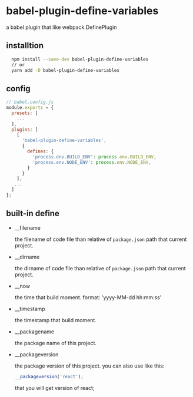 # babel-plugin-define-variables
a babel plugin that like webpack.DefinePlugin

## installtion

```bash
  npm install --save-dev babel-plugin-define-variables
  // or 
  yarn add -D babel-plugin-define-variables
```

## config


```js
// babel.config.js
module.exports = {
  presets: [
    ...
  ],
  plugins: [
    [
      'babel-plugin-define-variables',
      {
        defines: {
          'process.env.BUILD_ENV': process.env.BUILD_ENV,
          'process.env.NODE_ENV': process.env.NODE_ENV,
        }
      }
    ],
   ...
  ]
};
```

## built-in define

- __filename 

  the filename of code file than relative of `package.json` path that current project.

- __dirname

  the dirname of code file than relative of `package.json` path that current project.

- __now

  the time that build moment. format: 'yyyy-MM-dd hh:mm:ss'

- __timestamp

  the timestamp that build moment.

- __packagename

  the package name of this project.

- __packageversion

    the package version of this project. you can also use like this:

  ```js
  __packageversion('react');
  ```
  that you will get version of react;
